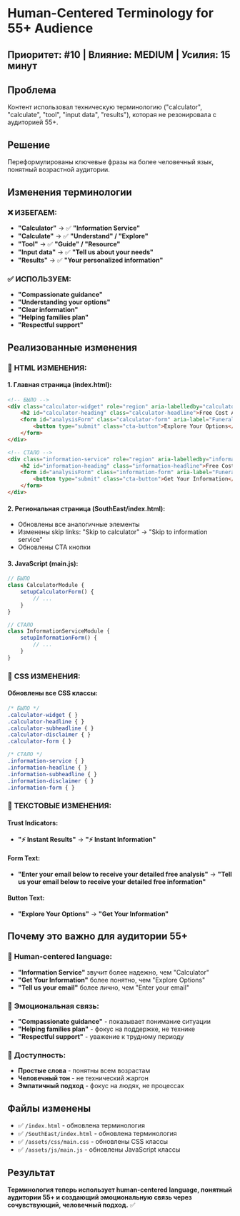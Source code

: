 # Human-Centered Terminology for 55+ Audience

## Приоритет: #10 | Влияние: MEDIUM | Усилия: 15 минут

## Проблема
Контент использовал техническую терминологию ("calculator", "calculate", "tool", "input data", "results"), которая не резонировала с аудиторией 55+.

## Решение
Переформулированы ключевые фразы на более человечный язык, понятный возрастной аудитории.

## Изменения терминологии

### ❌ **ИЗБЕГАЕМ:**
- **"Calculator"** → ✅ **"Information Service"**
- **"Calculate"** → ✅ **"Understand" / "Explore"**
- **"Tool"** → ✅ **"Guide" / "Resource"**
- **"Input data"** → ✅ **"Tell us about your needs"**
- **"Results"** → ✅ **"Your personalized information"**

### ✅ **ИСПОЛЬЗУЕМ:**
- **"Compassionate guidance"**
- **"Understanding your options"**
- **"Clear information"**
- **"Helping families plan"**
- **"Respectful support"**

## Реализованные изменения

### 🔄 **HTML ИЗМЕНЕНИЯ:**

#### **1. Главная страница (index.html):**
```html
<!-- БЫЛО -->
<div class="calculator-widget" role="region" aria-labelledby="calculator-heading">
    <h2 id="calculator-heading" class="calculator-headline">Free Cost Analysis</h2>
    <form id="analysisForm" class="calculator-form" aria-label="Funeral cost analysis form">
        <button type="submit" class="cta-button">Explore Your Options</button>
    </form>
</div>

<!-- СТАЛО -->
<div class="information-service" role="region" aria-labelledby="information-heading">
    <h2 id="information-heading" class="information-headline">Free Cost Information Service</h2>
    <form id="analysisForm" class="information-form" aria-label="Funeral cost information form">
        <button type="submit" class="cta-button">Get Your Information</button>
    </form>
</div>
```

#### **2. Региональная страница (SouthEast/index.html):**
- Обновлены все аналогичные элементы
- Изменены skip links: "Skip to calculator" → "Skip to information service"
- Обновлены CTA кнопки

#### **3. JavaScript (main.js):**
```javascript
// БЫЛО
class CalculatorModule {
    setupCalculatorForm() {
        // ...
    }
}

// СТАЛО
class InformationServiceModule {
    setupInformationForm() {
        // ...
    }
}
```

### 🎨 **CSS ИЗМЕНЕНИЯ:**

#### **Обновлены все CSS классы:**
```css
/* БЫЛО */
.calculator-widget { }
.calculator-headline { }
.calculator-subheadline { }
.calculator-disclaimer { }
.calculator-form { }

/* СТАЛО */
.information-service { }
.information-headline { }
.information-subheadline { }
.information-disclaimer { }
.information-form { }
```

### 📝 **ТЕКСТОВЫЕ ИЗМЕНЕНИЯ:**

#### **Trust Indicators:**
- **"⚡ Instant Results"** → **"⚡ Instant Information"**

#### **Form Text:**
- **"Enter your email below to receive your detailed free analysis"** → **"Tell us your email below to receive your detailed free information"**

#### **Button Text:**
- **"Explore Your Options"** → **"Get Your Information"**

## Почему это важно для аудитории 55+

### 🧠 **Human-centered language:**
- **"Information Service"** звучит более надежно, чем "Calculator"
- **"Get Your Information"** более понятно, чем "Explore Options"
- **"Tell us your email"** более лично, чем "Enter your email"

### 🤝 **Эмоциональная связь:**
- **"Compassionate guidance"** - показывает понимание ситуации
- **"Helping families plan"** - фокус на поддержке, не технике
- **"Respectful support"** - уважение к трудному периоду

### 👥 **Доступность:**
- **Простые слова** - понятны всем возрастам
- **Человечный тон** - не технический жаргон
- **Эмпатичный подход** - фокус на людях, не процессах

## Файлы изменены
- ✅ `/index.html` - обновлена терминология
- ✅ `/SouthEast/index.html` - обновлена терминология
- ✅ `/assets/css/main.css` - обновлены CSS классы
- ✅ `/assets/js/main.js` - обновлены JavaScript классы

## Результат
**Терминология теперь использует human-centered language, понятный аудитории 55+ и создающий эмоциональную связь через сочувствующий, человечный подход.** ✅
